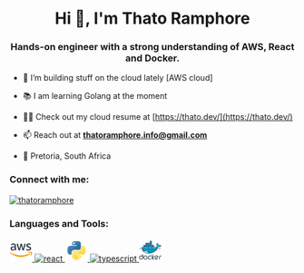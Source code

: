 <h1 align="center">Hi 👋, I'm Thato Ramphore</h1>
<h3 align="center">Hands-on engineer with a strong understanding of AWS, React and Docker.</h3>


- 🌱 I’m building stuff on the cloud lately [AWS cloud]

- 📚 I am learning Golang at the moment

- 👨‍💻 Check out my cloud resume at [https://thato.dev/](https://thato.dev/)

- 📫 Reach out at **thatoramphore.info@gmail.com**

- 📍 Pretoria, South Africa

<h3 align="left">Connect with me:</h3>
<p align="left">
<a href="https://linkedin.com/in/thatoramphore" target="_blank"><img align="center" src="https://raw.githubusercontent.com/rahuldkjain/github-profile-readme-generator/master/src/images/icons/Social/linked-in-alt.svg" alt="thatoramphore" height="30" width="40" /></a>
</p>

<h3 align="left">Languages and Tools:</h3>
<p align="left"> 
  <a href="https://aws.amazon.com/" target="_blank">
    <img src="https://raw.githubusercontent.com/devicons/devicon/master/icons/amazonwebservices/amazonwebservices-original-wordmark.svg" alt="aws" width="40" height="40"/>
  </a> 
  <span width="40"></span>
  <a href="https://react.dev/" target="_blank">
  <img src="https://cdn.worldvectorlogo.com/logos/react-2.svg" alt="react" width="40" height="40"/> 
  </a>
  <span width="40"></span>
  <a href="https://www.python.org/" target="_blank">
  <img src="https://raw.githubusercontent.com/devicons/devicon/master/icons/python/python-original.svg" alt="html5" width="40" height="40"/>
  </a>
  <span width="40"></span>
  <a href="https://www.typescriptlang.org/" target="_blank">
  <img src="https://www.vectorlogo.zone/logos/typescriptlang/typescriptlang-icon.svg" alt="typescript" width="40" height="40"/> 
  </a>
  <span width="40"></span>
  <a href="https://www.docker.com/" target="_blank">
  <img src="https://raw.githubusercontent.com/devicons/devicon/master/icons/docker/docker-original-wordmark.svg" alt="html5" width="40" height="40"/> 
  </a>
</p>
          


